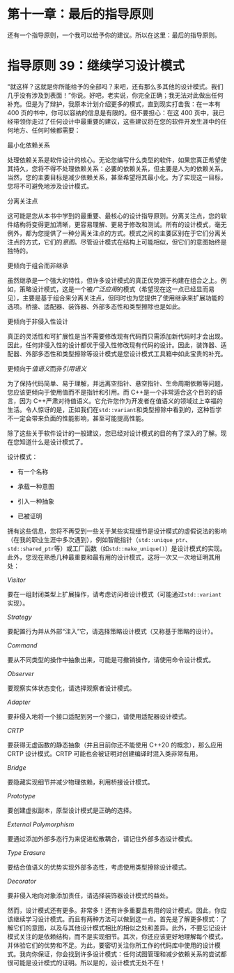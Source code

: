 # 第十一章：最后的指导原则

还有一个指导原则，一个我可以给予你的建议。所以在这里：最后的指导原则。

# 指导原则 39：继续学习设计模式

“就这样？这就是你所能给予的全部吗？来吧，还有那么多其他的设计模式。我们几乎没有涉及到表面！”你说。好吧，老实说，你完全正确；我无法对此做出任何补充。但是为了辩护，我原本计划介绍更多的模式，直到现实打击我：在一本有 400 页的书中，你可以容纳的信息是有限的。但不要担心：在这 400 页中，我已经带领你走过了任何设计中最重要的建议，这些建议将在您的软件开发生涯中的任何地方、任何时候都需要：

最小化依赖关系

处理依赖关系是软件设计的核心。无论您编写什么类型的软件，如果您真正希望使其持久，您将不得不处理依赖关系：必要的依赖关系，但主要是人为的依赖关系。当然，您的主要目标是减少依赖关系，甚至希望将其最小化。为了实现这一目标，您将不可避免地涉及设计模式。

分离关注点

这可能是您从本书中学到的最重要、最核心的设计指导原则。分离关注点，您的软件结构将变得更加清晰，更容易理解、更易于修改和测试。所有的设计模式，毫无例外，都为您提供了一种分离关注点的方式。模式之间的主要区别在于它们分离关注点的方式，它们的*意图*。尽管设计模式在结构上可能相似，但它们的意图始终是独特的。

更倾向于组合而非继承

虽然继承是一个强大的特性，但许多设计模式的真正优势源于构建在组合之上。例如，策略设计模式，这是一个被*广泛应用*的模式（希望现在这一点已经显而易见），主要是基于组合来分离关注点，但同时也为您提供了使用继承来扩展功能的选项。桥接、适配器、装饰器、外部多态性和类型擦除也是如此。

更倾向于非侵入性设计

真正的灵活性和可扩展性是当不需要修改现有代码而只需添加新代码时才会出现。因此，任何非侵入性的设计都优于侵入性修改现有代码的设计。因此，装饰器、适配器、外部多态性和类型擦除等设计模式是您设计模式工具箱中如此宝贵的补充。

更倾向于*值语义*而非*引用语义*

为了保持代码简单、易于理解，并远离空指针、悬空指针、生命周期依赖等问题，您应该更倾向于使用值而不是指针和引用。而 C++是一个非常适合这个目的的语言，因为 C++严肃对待值语义。它允许您作为开发者在值语义的领域过上幸福的生活。令人惊讶的是，正如我们在`std::variant`和类型擦除中看到的，这种哲学不一定会带来负面的性能影响，甚至可能提高性能。

除了这些关于软件设计的一般建议，您已经对设计模式的目的有了深入的了解。现在您知道什么是设计模式了。

设计模式：

+   有一个名称

+   承载一种意图

+   引入一种抽象

+   已被证明

拥有这些信息，您将不再受到一些关于某些实现细节是设计模式的虚假说法的影响（在我的职业生涯中多次遇到），例如智能指针（`std::unique_ptr`、`std::shared_ptr`等）或工厂函数（如`std::make_unique()`）是设计模式的实现。此外，您现在熟悉几种最重要和最有用的设计模式，这将一次又一次地证明其用处：

*Visitor*

要在一组封闭类型上扩展操作，请考虑访问者设计模式（可能通过`std::variant`实现）。

*Strategy*

要配置行为并从外部“注入”它，请选择策略设计模式（又称基于策略的设计）。

*Command*

要从不同类型的操作中抽象出来，可能是可撤销操作，请使用命令设计模式。

*Observer*

要观察实体状态变化，请选择观察者设计模式。

*Adapter*

要非侵入地将一个接口适配到另一个接口，请使用适配器设计模式。

*CRTP*

要获得无虚函数的静态抽象（并且目前你还不能使用 C++20 的概念），那么应用 CRTP 设计模式。CRTP 可能也会被证明对创建编译时混入类非常有用。

*Bridge*

要隐藏实现细节并减少物理依赖，利用桥接设计模式。

*Prototype*

要创建虚拟副本，原型设计模式是正确的选择。

*External Polymorphism*

要通过添加外部多态行为来促进松散耦合，请记住外部多态设计模式。

*Type Erasure*

要结合值语义的优势实现外部多态性，考虑使用类型擦除设计模式。

*Decorator*

要非侵入地向对象添加责任，请选择装饰器设计模式的益处。

然而，设计模式还有更多。非常多！还有许多重要且有用的设计模式。因此，你应该继续学习设计模式。而且有两种方法可以做到这一点。首先是了解更多模式：了解它们的意图，以及与其他设计模式相比的相似之处和差异。此外，不要忘记设计模式关注的是依赖结构，而不是实现细节。其次，你还应该更好地理解每个模式，并体验它们的优势和不足。为此，要密切关注你所工作的代码库中使用的设计模式。我向你保证，你会找到许多设计模式：任何试图管理和减少依赖关系的尝试都很可能是设计模式的证明。所以是的，设计模式无处不在！

